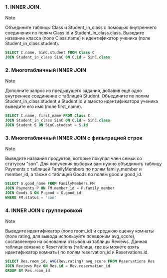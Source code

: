 ### 1. INNER JOIN.
> [!NOTE]
> Объедините таблицы Class и Student_in_class с помощью внутреннего соединения по полям Class.id и Student_in_class.class. Выведите название класса (поле Class.name) и идентификатор ученика (поле Student_in_class.student).
```sql
SELECT C.name, SinC.student FROM Class C
JOIN Student_in_class SinC ON C.id = SinC.class
```


### 2. Многотабличный INNER JOIN
> [!NOTE]
> Дополните запрос из предыдущего задания, добавив ещё одно внутреннее соединение с таблицей Student. Объедините по полям Student_in_class.student и Student.id и вместо идентификатора ученика выведите его имя (поле first_name).
```sql
SELECT C.name, first_name FROM Class C
JOIN Student_in_class SinC ON C.id = SinC.class
JOIN Student S ON SinC.student = S.id
```

### 3. Многотабличный INNER JOIN с фильтрацией строк
> [!NOTE]
>Выведите названия продуктов, которые покупал член семьи со статусом "son". Для получения выборки вам нужно объединить таблицу Payments с таблицей FamilyMembers по полям family_member и member_id, а также с таблицей Goods по полям good и good_id.
```sql
SELECT G.good_name FROM FamilyMembers FM
JOIN Payments P ON FM.member_id = P.family_member
JOIN Goods G ON P.good = G.good_id
WHERE FM.status = 'son'
```

### 4. INNER JOIN с группировкой
> [!NOTE]
> Выведите идентификатор (поле room_id) и среднюю оценку комнаты (поле rating, для вывода используйте псевдоним avg_score), составленную на основании отзывов из таблицы Reviews. Данная таблица связана с Reservations (таблица, где вы можете взять идентификатор комнаты) по полям reservation_id и Reservations.id.
```sql
SELECT Res.room_id, AVG(Rev.rating) avg_score FROM Reservations Res
JOIN Reviews Rev ON Res.id = Rev.reservation_id
GROUP BY Res.room_id
```

